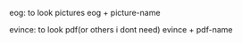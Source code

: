 eog: to look pictures
    eog + picture-name

evince: to look pdf(or others i dont need)
    evince + pdf-name
